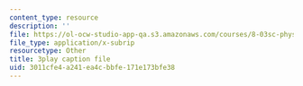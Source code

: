 ```yaml
---
content_type: resource
description: ''
file: https://ol-ocw-studio-app-qa.s3.amazonaws.com/courses/8-03sc-physics-iii-vibrations-and-waves-fall-2016/3011cfe4a241ea4cbbfe171e173bfe38_Ahv7Akj2xs4.srt
file_type: application/x-subrip
resourcetype: Other
title: 3play caption file
uid: 3011cfe4-a241-ea4c-bbfe-171e173bfe38
---
```

